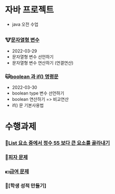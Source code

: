# 자바 프로젝트
* java 오전 수업

##

### :cow:[문자열형 변수](https://github.com/dosunggil/Class/tree/master/Java_10_Varriable_05)
* 2022-03-29
* 문자열형 변수 선언하기
* 문자열형 변수 연산하기 (연결연산)

### :cat:[boolean 과 if() 명령문](https://github.com/dosunggil/Class/tree/master/Java_10_Varriable_06)
* 2022-03-30
* boolean type 변수 선언하기
* boolean 연산하기 => 비교연산
* if() 문 기본사용법


# 수행과제
 
### :bicyclist:[List 요소 중에서 정수 55 보다 큰 요소를 골라내기](https://github.com/dosunggil/Class/tree/master/Java_50_App_04)

### :pizza:[피자 문제](https://github.com/dosunggil/Class/tree/master/Java_50_App_05)
### :dollar:[급여 문제](https://github.com/dosunggil/Class/tree/master/Java_50_App_05)
### :100:[학생 성적 만들기]